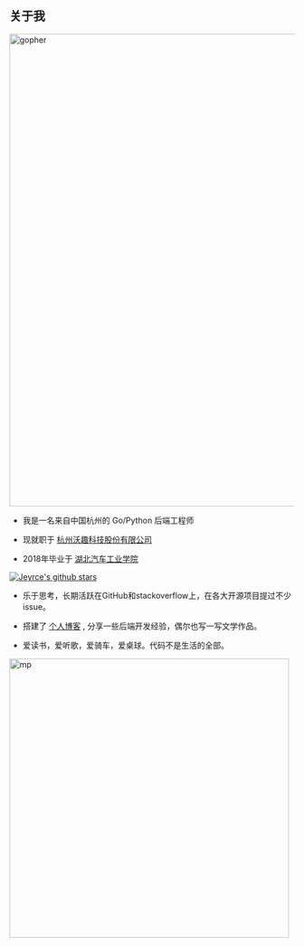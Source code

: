 关于我
---

<img width="836px" src="http://oss.ioseek.cn/x/gopher-run.gif" alt="gopher">

* 我是一名来自中国杭州的 Go/Python 后端工程师

* 现就职于 [杭州沃趣科技股份有限公司](http://www.woqutech.com)

* 2018年毕业于 [湖北汽车工业学院](https://www.huat.edu.cn/)

[![Jeyrce's github stars](https://github-readme-stats.vercel.app/api?username=jeyrce)](https://github.com/jeyrce)
<img src="https://github-profile-summary-cards.vercel.app/api/cards/most-commit-language?username=jeyrce&theme=github" alt="">

- 乐于思考，长期活跃在GitHub和stackoverflow上，在各大开源项目提过不少issue。

- 搭建了 [个人博客](https://ioseek.cn/) , 分享一些后端开发经验，偶尔也写一写文学作品。

- 爱读书，爱听歌，爱骑车，爱桌球。代码不是生活的全部。

<img width="494px" src="http://oss.ioseek.cn/mp-white-min.png" alt="mp"> <img src="https://github-profile-summary-cards.vercel.app/api/cards/productive-time?username=jeyrce&theme=github" alt="">

<!--
![](https://github-profile-summary-cards.vercel.app/api/cards/profile-details?username=jeyrce&theme=github)
![](https://github-profile-summary-cards.vercel.app/api/cards/repos-per-language?username=jeyrce&theme=github)
![](https://github-profile-summary-cards.vercel.app/api/cards/stats?username=jeyrce&theme=github)
-->
